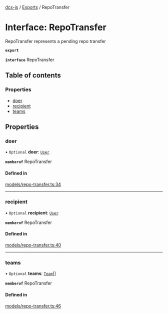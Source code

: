 [dcs-js](../README.md) / [Exports](../modules.md) / RepoTransfer

# Interface: RepoTransfer

RepoTransfer represents a pending repo transfer

**`export`**

**`interface`** RepoTransfer

## Table of contents

### Properties

- [doer](RepoTransfer.md#doer)
- [recipient](RepoTransfer.md#recipient)
- [teams](RepoTransfer.md#teams)

## Properties

### <a id="doer" name="doer"></a> doer

• `Optional` **doer**: [`User`](User.md)

**`memberof`** RepoTransfer

#### Defined in

[models/repo-transfer.ts:34](https://github.com/unfoldingWord/dcs-js/blob/42a7ab5/models/repo-transfer.ts#L34)

___

### <a id="recipient" name="recipient"></a> recipient

• `Optional` **recipient**: [`User`](User.md)

**`memberof`** RepoTransfer

#### Defined in

[models/repo-transfer.ts:40](https://github.com/unfoldingWord/dcs-js/blob/42a7ab5/models/repo-transfer.ts#L40)

___

### <a id="teams" name="teams"></a> teams

• `Optional` **teams**: [`Team`](Team.md)[]

**`memberof`** RepoTransfer

#### Defined in

[models/repo-transfer.ts:46](https://github.com/unfoldingWord/dcs-js/blob/42a7ab5/models/repo-transfer.ts#L46)
